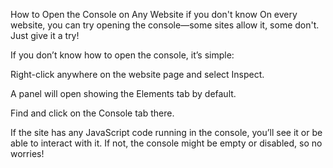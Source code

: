 How to Open the Console on Any Website if you don't know
On every website, you can try opening the console—some sites allow it, some don't. Just give it a try!

If you don’t know how to open the console, it’s simple:

Right-click anywhere on the website page and select Inspect.

A panel will open showing the Elements tab by default.

Find and click on the Console tab there.

If the site has any JavaScript code running in the console, you’ll see it or be able to interact with it.
If not, the console might be empty or disabled, so no worries!
